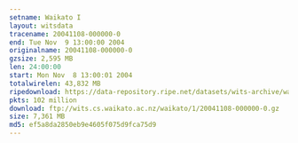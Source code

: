 ```yaml
---
setname: Waikato I
layout: witsdata
tracename: 20041108-000000-0
end: Tue Nov  9 13:00:00 2004
originalname: 20041108-000000-0
gzsize: 2,595 MB
len: 24:00:00
start: Mon Nov  8 13:00:01 2004
totalwirelen: 43,832 MB
ripedownload: https://data-repository.ripe.net/datasets/wits-archive/waikato/1/20041108-000000-0.gz
pkts: 102 million
download: ftp://wits.cs.waikato.ac.nz/waikato/1/20041108-000000-0.gz
size: 7,361 MB
md5: ef5a8da2850eb9e4605f075d9fca75d9
---
```

